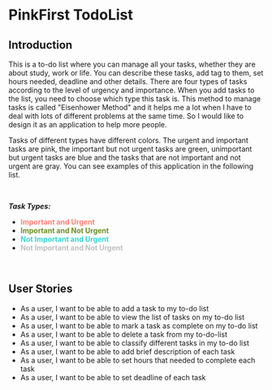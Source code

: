 # PinkFirst TodoList

## Introduction

This is a to-do list where you can manage all your tasks, whether they are about study, work or life. 
You can describe these tasks, add tag to them, set hours needed, deadline and other details. 
There are four types of tasks according to the level of urgency and importance. 
When you add tasks to the list, you need to choose which type this task is. 
This method to manage tasks is called "Eisenhower Method" and it helps me a lot when I have to deal with lots of different problems at the same time. 
So I would like to design it as an application to help more people.
  
  
Tasks of different types have different colors. The urgent and important tasks are pink, 
the important but not urgent tasks are green, 
unimportant but urgent tasks are blue and the tasks that are not important and not urgent are gray. 
You can see examples of this application in the following list.

<br/>


_**Task Types:**_
- <font color=#FF8072 >**Important and Urgent**</font>
- <font color=#6B8E23>**Important and Not Urgent**</font>
- <font color=#34D5D5>**Not Important and Urgent**</font>
- <font color=#C0C0C0>**Not Important and Not Urgent**</font>

<br/>

## User Stories

- As a user, I want to be able to add a task to my to-do list
- As a user, I want to be able to view the list of tasks on my to-do list
- As a user, I want to be able to mark a task as complete on my to-do list
- As a user, I want to be able to delete a task from my to-do-list
- As a user, I want to be able to classify different tasks in my to-do list
- As a user, I want to be able to add brief description of each task
- As a user, I want to be able to set hours that needed to complete each task
- As a user, I want to be able to set deadline of each task
